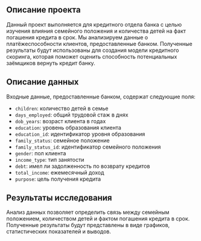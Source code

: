 ## Описание проекта
Данный проект выполняется для кредитного отдела банка с целью изучения влияния семейного положения и количества детей на факт погашения кредита в срок. Мы анализируем данные о платёжеспособности клиентов, предоставленные банком. Полученные результаты будут использованы для создания модели кредитного скоринга, которая поможет оценить способность потенциальных заёмщиков вернуть кредит банку.

## Описание данных
Входные данные, предоставленные банком, содержат следующие поля:

- `children`: количество детей в семье
- `days_employed`: общий трудовой стаж в днях
- `dob_years`: возраст клиента в годах
- `education`: уровень образования клиента
- `education_id`: идентификатор уровня образования
- `family_status`: семейное положение
- `family_status_id`: идентификатор семейного положения
- `gender`: пол клиента
- `income_type`: тип занятости
- `debt`: имел ли задолженность по возврату кредитов
- `total_income`: ежемесячный доход
- `purpose`: цель получения кредита

## Результаты исследования
Анализ данных позволяет определить связь между семейным положением, количеством детей и фактом погашения кредита в срок. Полученные результаты будут представлены в виде графиков, статистических показателей и выводов.
